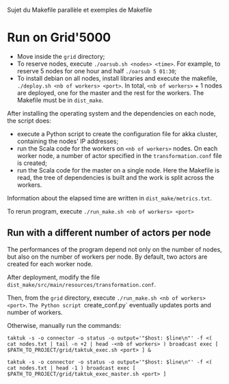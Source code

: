Sujet du Makefile parallèle et exemples de Makefile

# Run on Grid'5000

- Move inside the `grid` directory;
- To reserve nodes, execute `./oarsub.sh <nodes> <time>`. For example, to reserve 5 nodes for one hour and half `./oarsub 5 01:30`;
- To install debian on all nodes, install libraries and execute the makefile, `./deploy.sh <nb of workers> <port>`. In total, `<nb of workers>` + 1 nodes are deployed, one for the master and the rest for the workers. The Makefile must be in `dist_make`.

After installing the operating system and the dependencies on each node, the script does:
- execute a Python script to create the configuration file for akka cluster, containing the nodes' IP addresses;
- run the Scala code for the workers on `<nb of workers>` nodes. On each worker node, a number of actor specified in the `transformation.conf` file is created;
- run the Scala code for the master on a single node. Here the Makefile is read, the tree of dependencies is built and the work is split across the workers.

Information about the elapsed time are written in `dist_make/metrics.txt`.

To rerun program, execute `./run_make.sh <nb of workers> <port>`

## Run with a different number of actors per node

The performances of the program depend not only on the number of nodes, but also on the number of workers per node. By default, two actors are created for each worker node.

After deployment, modify the file `dist_make/src/main/resources/transformation.conf`.

Then, from the `grid` directory, execute `./run_make.sh <nb of workers> <port>`. `The Python script `create_conf.py` eventually updates ports and number of workers.

Otherwise, manually run the commands:

`taktuk -s -o connector -o status -o output='"$host: $line\n"' -f <( cat nodes.txt | tail -n +2 | head -<nb of workers> ) broadcast exec [ $PATH_TO_PROJECT/grid/taktuk_exec.sh <port> ] &`

`taktuk -s -o connector -o status -o output='"$host: $line\n"' -f <( cat nodes.txt | head -1 ) broadcast exec [ $PATH_TO_PROJECT/grid/taktuk_exec_master.sh <port> ]`

